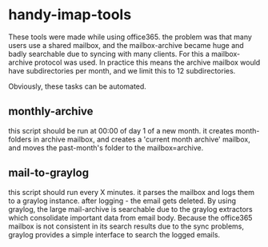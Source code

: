 # handy-imap-tools

These tools were made while using office365. the problem was that many users use a shared mailbox, and the mailbox-archive became huge and badly searchable due to syncing with many clients.
For this a mailbox-archive protocol was used. In practice this means the archive mailbox would have subdirectories per month, and we limit this to 12 subdirectories.

Obviously, these tasks can be automated.


## monthly-archive

this script should be run at 00:00 of day 1 of a new month. it creates month-folders in archive mailbox, and creates a 'current month archive' mailbox, and moves the past-month's folder to the mailbox=archive. 
 

## mail-to-graylog

this script should run every X minutes. it parses the mailbox and logs them to a graylog instance. after logging - the email gets deleted.  By using graylog, the large mail-archive is searchable due to the graylog extractors which consolidate important data from email body.
Because the office365 mailbox is not consistent in its search results due to the sync problems, graylog provides a simple interface to search the logged emails.

